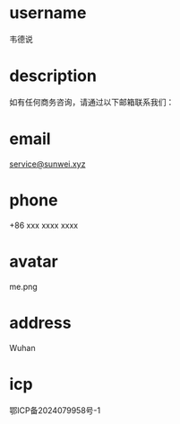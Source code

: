 # username

韦德说

# description

如有任何商务咨询，请通过以下邮箱联系我们：

# email

service@sunwei.xyz

# phone

+86 xxx xxxx xxxx

# avatar

me.png

# address

Wuhan

# icp

鄂ICP备2024079958号-1